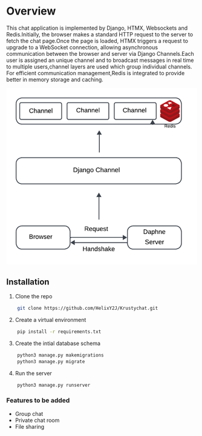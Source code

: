 # Overview

This chat application is implemented by Django, HTMX, Websockets and Redis.Initially, the browser makes a standard HTTP request to the server to fetch the chat page.Once the page is loaded, HTMX triggers a request to upgrade to a WebSocket connection, allowing asynchronous communication between the browser and server via Django Channels.Each user is assigned an unique channel and to broadcast messages in real time to multiple users,channel layers are used which group individual channels. For efficient communication management,Redis is integrated to provide better in memory storage and caching.

![Architecture](./img/krusty%20_design02.png)




## Installation

1. Clone the repo

```bash
    git clone https://github.com/HelixY2J/Krustychat.git
```
2. Create a virtual environment

```bash
    pip install -r requirements.txt
```

3. Create the intial database schema

```bash
    python3 manage.py makemigrations
    python3 manage.py migrate
```

4. Run the server

```bash
    python3 manage.py runserver
```

### Features to be added

- Group chat
- Private chat room
- File sharing
